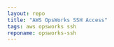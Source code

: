 ```yaml
---
layout: repo
title: "AWS OpsWorks SSH Access"
tags: aws opsworks ssh
reponame: opsworks-ssh
---
```

